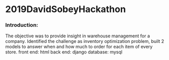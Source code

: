 # 2019DavidSobeyHackathon

<h3>Introduction:</h3>
The objective was to provide insight in warehouse management for a company. Identified the challenge as inventory optimization problem, built 2 models to answer when and how much to order for each item of every store. 
front end: html
back end: django
database: mysql
